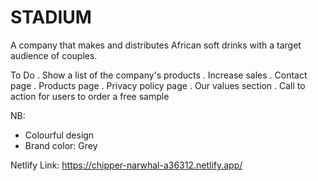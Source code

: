 # STADIUM
A company that makes and distributes African soft drinks with a target audience of couples.

To Do
. Show a list of the company's products
. Increase sales
. Contact page
. Products page
. Privacy policy page
. Our values section
. Call to action for users to order a free sample

NB: 
- Colourful design
- Brand color: Grey

 Netlify Link: https://chipper-narwhal-a36312.netlify.app/
 
